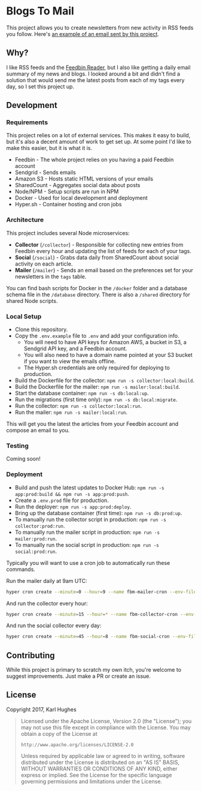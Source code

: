 # Blogs To Mail

This project allows you to create newsletters from new activity in RSS feeds you follow. Here's [an example of an email sent by this project](https://www.blogstomail.com/emails/rJZJvn97db.html).

## Why?

I like RSS feeds and the [Feedbin Reader](https://feedbin.com/), but I also like getting a daily email summary of my news and blogs. I looked around a bit and didn't find a solution that would send me the latest posts from each of my tags every day, so I set this project up.

## Development

### Requirements

This project relies on a lot of external services. This makes it easy to build, but it's also a decent amount of work to get set up. At some point I'd like to make this easier, but it is what it is.

- Feedbin - The whole project relies on you having a paid Feedbin account
- Sendgrid - Sends emails
- Amazon S3 - Hosts static HTML versions of your emails
- SharedCount - Aggregates social data about posts
- Node/NPM - Setup scripts are run in NPM
- Docker - Used for local development and deployment
- Hyper.sh - Container hosting and cron jobs

### Architecture

This project includes several Node microservices:

- **Collector** (`/collector`) - Responsible for collecting new entries from Feedbin every hour and updating the list of feeds for each of your tags.
- **Social** (`/social`) - Grabs data daily from SharedCount about social activity on each article.
- **Mailer** (`/mailer`) - Sends an email based on the preferences set for your newsletters in the `tags` table.

You can find bash scripts for Docker in the `/docker` folder and a database schema file in the `/database` directory. There is also a `/shared` directory for shared Node scripts.

### Local Setup

- Clone this repository.
- Copy the `.env.example` file to `.env` and add your configuration info.
  - You will need to have API keys for Amazon AWS, a bucket in S3, a Sendgrid API key, and a Feedbin account.
  - You will also need to have a domain name pointed at your S3 bucket if you want to view the emails offline.
  - The Hyper.sh credentials are only required for deploying to production. 
- Build the Dockerfile for the collector: `npm run -s collector:local:build`.
- Build the Dockerfile for the mailer: `npm run -s mailer:local:build`.
- Start the database container: `npm run -s db:local:up`.
- Run the migrations (first time only): `npm run -s db:local:migrate`.
- Run the collector: `npm run -s collector:local:run`.
- Run the mailer: `npm run -s mailer:local:run`.

This will get you the latest the articles from your Feedbin account and compose an email to you.

### Testing

Coming soon!

### Deployment

- Build and push the latest updates to Docker Hub: `npm run -s app:prod:build && npm run -s app:prod:push`.
- Create a `.env.prod` file for production.
- Run the deployer: `npm run -s app:prod:deploy`.
- Bring up the database container (first time): `npm run -s db:prod:up`.
- To manually run the collector script in production: `npm run -s collector:prod:run`.
- To manually run the mailer script in production: `npm run -s mailer:prod:run`.
- To manually run the social script in production: `npm run -s social:prod:run`.

Typically you will want to use a cron job to automatically run these commands.

Run the mailer daily at 9am UTC:

```bash
hyper cron create --minute=0 --hour=9 --name fbm-mailer-cron --env-file .env.prod --link fbm-postgres-1:postgres karllhughes/fbm-mailer
```

And run the collector every hour:

```bash
hyper cron create --minute=15 --hour=* --name fbm-collector-cron --env-file .env.prod --link fbm-postgres-1:postgres karllhughes/fbm-collector
```

And run the social collector every day:

```bash
hyper cron create --minute=45 --hour=8 --name fbm-social-cron --env-file .env.prod --link fbm-postgres-1:postgres karllhughes/fbm-social
```

## Contributing

While this project is primary to scratch my own itch, you're welcome to suggest improvements. Just make a PR or create an issue.

## License

Copyright 2017, Karl Hughes

>   Licensed under the Apache License, Version 2.0 (the "License");
>   you may not use this file except in compliance with the License.
>   You may obtain a copy of the License at
>
>     http://www.apache.org/licenses/LICENSE-2.0
>
>   Unless required by applicable law or agreed to in writing, software
>   distributed under the License is distributed on an "AS IS" BASIS,
>   WITHOUT WARRANTIES OR CONDITIONS OF ANY KIND, either express or implied.
>   See the License for the specific language governing permissions and
>   limitations under the License.

